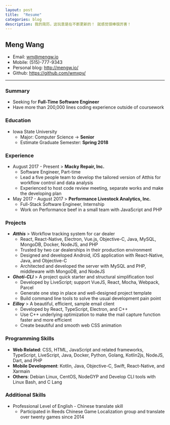 ```yaml
---
layout: post
title:  "Resume"
categories: blog
description: 我的简历，这玩意是在不断更新的！ 就感觉很棒很厉害！
---
```


## Meng Wang

-   Email: wm@mengw.io 
-   Mobile: (515)-777-9343
-   Personal blog: http://mengw.io/
-   Github: https://github.com/wmxpy/

* * *

### Summary

-   Seeking for **Full-Time Software Engineer**
-   Have more than 200,000 lines coding experience outside of coursework

### Education

-   Iowa State University
    -   Major: Computer Science -> **Senior**
    -   Estimate Graduate Semester: **Spring 2018**

### Experience

-   August 2017 - Present > **Macky Repair, Inc.**
    -   Software Engineer, Part-time
    -   Lead a five people team to develop the tailored version of Atthis for workflow control and data analysis
    -   Experienced to host code review meeting, separate works and make the developing plan
-   May 2017 - August 2017 > **Performance Livestock Analytics, Inc.**
    -   Full-Stack Software Engineer, Internship
    -   Work on Performance beef in a small team with JavaScript and PHP

### Projects

-   **_Atthis_** > Workflow tracking system for car dealer
    -   React, React-Native, Electron, Vue.js, Objective-C, Java, MySQL, MongoDB, Docker, NodeJS, and PHP
    -   Trusted by two car dealerships in their production environment
    -   Designed and developed Android, iOS application with React-Native, Java, and Objective-C
    -   Architected and developed the server with MySQL and PHP, middleware with MongoDB, and NodeJS
-   **_Ghoti-CLI_** > A project quick starter and structural simplification tool
    -   Developed by LiveScript; support VueJS, React, Mocha, Webpack, Parcel
    -   Generate one step in place and well-designed project template
    -   Build command line tools to solve the usual development pain point
-   **_Eilloy_** > A beautiful, efficient, sample email client
    -   Developed by React, TypeScript, Electron, and C++
    -   Use C++ underlying optimization to make the mail capture function faster and more efficient
    -   Create beautiful and smooth web CSS animation

### Programming Skills

-   **Web Related**: CSS, HTML, JavaScript and related frameworks, TypeScript, LiveScript, Java, Docker, Python, Golang, Kotlin2js, NodeJS, Dart, and PHP
-   **Mobile Development**: Kotlin, Java, Objective-C, Swift, React-Native, and Xarmain
-   **Others**: Debian Linux, CentOS, NodeGYP and Develop CLI tools with Linux Bash, and C Lang

### Additional Skills

-   Professional Level of English - Chinese translate skill
    -   Participated in Reeds Chinese Game Localization group and translate over twenty games since 2014
